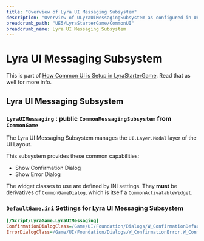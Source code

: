 ```yaml
---
title: "Overview of Lyra UI Messaging Subsystem"
description: "Overview of ULyraUIMessagingSubsystem as configured in UE5 LyraStarterGame"
breadcrumb_path: "UE5/LyraStarterGame/CommonUI"
breadcrumb_name: Lyra UI Messaging Subsystem
---
```



# Lyra UI Messaging Subsystem

This is part of [How Common UI is Setup in LyraStarterGame](./).
Read that as well for more info.


## Lyra UI Messaging Subsystem

### `LyraUIMessaging` : public `CommonMessagingSubsystem` from `CommonGame`

The Lyra UI Messaging Subsystem manages the `UI.Layer.Modal` layer of the UI Layout.

This subsystem provides these common capabilities:

- Show Confirmation Dialog
- Show Error Dialog

The widget classes to use are defined by INI settings.
They **must** be derivatives of `CommonGameDialog`, which is itself a `CommonActivatableWidget`.


### `DefaultGame.ini` Settings for Lyra UI Messaging Subsystem
```ini
[/Script/LyraGame.LyraUIMessaging]
ConfirmationDialogClass=/Game/UI/Foundation/Dialogs/W_ConfirmationDefault.W_ConfirmationDefault_C
ErrorDialogClass=/Game/UI/Foundation/Dialogs/W_ConfirmationError.W_ConfirmationError_C
```

